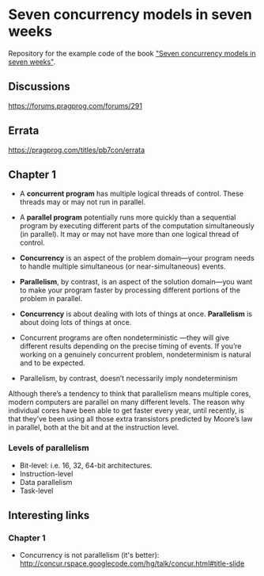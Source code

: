# Seven concurrency models in seven weeks
Repository for the example code of the book ["Seven concurrency models in seven weeks"](https://pragprog.com/book/pb7con/seven-concurrency-models-in-seven-weeks).

## Discussions
https://forums.pragprog.com/forums/291

## Errata
https://pragprog.com/titles/pb7con/errata

## Chapter 1
* A **concurrent program** has multiple logical threads of control. These threads may or may not run in parallel.
* A **parallel program** potentially runs more quickly than a sequential program by executing different parts of the computation simultaneously (in parallel).
It may or may not have more than one logical thread of control.

* **Concurrency** is an aspect of the problem domain—your program needs to handle multiple simultaneous (or near-simultaneous) events.
* **Parallelism**, by contrast, is an aspect of the solution domain—you want to make your program faster by processing different portions of the problem in parallel.

* **Concurrency** is about dealing with lots of things at once. **Parallelism** is about doing lots of things at once.

* Concurrent programs are often nondeterministic —they will give different results depending on the precise timing of events. If you’re working on a genuinely concurrent problem, nondeterminism is natural and to be expected.
* Parallelism, by contrast, doesn’t necessarily imply nondeterminism

Although there’s a tendency to think that parallelism means multiple cores, modern computers are parallel on many different levels. The reason why individual cores have been able to get faster every year, until recently, is that they’ve been using all those extra transistors predicted by Moore’s law in parallel, both at the bit and at the instruction level.

### Levels of parallelism
* Bit-level: i.e. 16, 32, 64-bit architectures.
* Instruction-level
* Data parallelism
* Task-level

## Interesting links
### Chapter 1
* Concurrency is not parallelism (it's better): http://concur.rspace.googlecode.com/hg/talk/concur.html#title-slide
